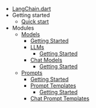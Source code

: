 - [LangChain.dart](README.md)
- Getting started
  - [Quick start](getting_started/getting_started.md)
- Modules
  - [Models](modules/models/models.md)
    - [Getting Started](modules/models/getting_started.md)
    - [LLMs](modules/models/llms/llms.md)
      - [Getting Started](modules/models/llms/getting_started.md)
    - [Chat Models](modules/models/chat_models/chat_models.md)
      - [Getting Started](modules/models/chat_models/getting_started.md)
  - [Prompts](modules/prompts/prompts.md)
    - [Getting Started](modules/prompts/getting_started.md)
    - [Prompt Templates](modules/prompts/prompt_templates/prompt_templates.md)
      - [Getting Started](modules/prompts/prompt_templates/getting_started.md)
    - [Chat Prompt Templates](modules/prompts/chat_prompt_templates/chat_prompt_templates.md)
